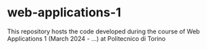 # web-applications-1
This repository hosts the code developed during the course of Web Applications 1 (March 2024 - ...) at Politecnico di Torino
